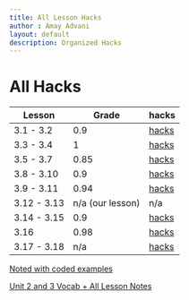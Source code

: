 ```yaml
---
title: All Lesson Hacks
author : Amay Advani
layout: default
description: Organized Hacks
---
```


# All Hacks 

| Lesson | Grade | hacks |
|-|-|-|
| 3.1 - 3.2| 0.9 | [hacks](https://amayadvani.github.io/fastpages/2022/12/01/3132hacks.html) |
| 3.3 - 3.4| 1 | [hacks](https://amayadvani.github.io/fastpages/3334_hacks) |
| 3.5 - 3.7 | 0.85 | [hacks](https://amayadvani.github.io/fastpages/2022/12/05/dolphin.html) |
| 3.8 - 3.10 | 0.9 | [hacks](https://amayadvani.github.io/fastpages/2022/12/05/38and310.html) |
| 3.9 - 3.11 | 0.94 | [hacks](https://amayadvani.github.io/fastpages/2022/12/06/39and311.html) |
| 3.12 - 3.13 | n/a (our lesson) | n/a |
| 3.14 - 3.15| 0.9 | [hacks](https://amayadvani.github.io/fastpages/2022/12/12/314315hacks.html) |
| 3.16 | 0.98 | [hacks](https://amayadvani.github.io/fastpages/2022/12/13/316.html) |
| 3.17 - 3.18 | n/a | [hacks](https://amayadvani.github.io/fastpages/2022/12/14/317318.html) |

[Noted with coded examples](https://amayadvani.github.io/fastpages/2022/12/09/monkeynotes.html)

[Unit 2 and 3 Vocab + All Lesson Notes](https://amayadvani.github.io/fastpages/2022/11/28/lesson_notes.html)